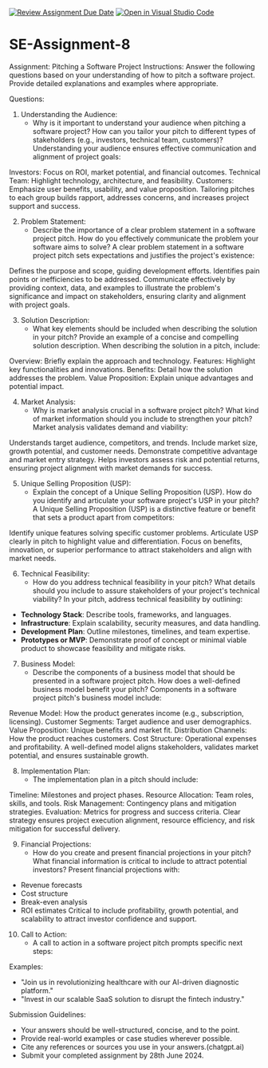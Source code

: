 [![Review Assignment Due Date](https://classroom.github.com/assets/deadline-readme-button-22041afd0340ce965d47ae6ef1cefeee28c7c493a6346c4f15d667ab976d596c.svg)](https://classroom.github.com/a/4bgukiqw)
[![Open in Visual Studio Code](https://classroom.github.com/assets/open-in-vscode-2e0aaae1b6195c2367325f4f02e2d04e9abb55f0b24a779b69b11b9e10269abc.svg)](https://classroom.github.com/online_ide?assignment_repo_id=15293915&assignment_repo_type=AssignmentRepo)
# SE-Assignment-8
 Assignment: Pitching a Software Project
 Instructions:
Answer the following questions based on your understanding of how to pitch a software project. Provide detailed explanations and examples where appropriate.

 Questions:

1. Understanding the Audience:
   - Why is it important to understand your audience when pitching a software project? How can you tailor your pitch to different types of stakeholders (e.g., investors, technical team, customers)?
   Understanding your audience ensures effective communication and alignment of project goals:

Investors: Focus on ROI, market potential, and financial outcomes.
Technical Team: Highlight technology, architecture, and feasibility.
Customers: Emphasize user benefits, usability, and value proposition.
Tailoring pitches to each group builds rapport, addresses concerns, and increases project support and success.

2. Problem Statement:
   - Describe the importance of a clear problem statement in a software project pitch. How do you effectively communicate the problem your software aims to solve?
   A clear problem statement in a software project pitch sets expectations and justifies the project's existence:

Defines the purpose and scope, guiding development efforts.
Identifies pain points or inefficiencies to be addressed.
Communicate effectively by providing context, data, and examples to illustrate the problem's significance and impact on stakeholders, ensuring clarity and alignment with project goals.

3. Solution Description:
   - What key elements should be included when describing the solution in your pitch? Provide an example of a concise and compelling solution description.
When describing the solution in a pitch, include:

Overview: Briefly explain the approach and technology.
Features: Highlight key functionalities and innovations.
Benefits: Detail how the solution addresses the problem.
Value Proposition: Explain unique advantages and potential impact.

4. Market Analysis:
   - Why is market analysis crucial in a software project pitch? What kind of market information should you include to strengthen your pitch?
Market analysis validates demand and viability:

Understands target audience, competitors, and trends.
Include market size, growth potential, and customer needs.
Demonstrate competitive advantage and market entry strategy.
Helps investors assess risk and potential returns, ensuring project alignment with market demands for success.

5. Unique Selling Proposition (USP):
   - Explain the concept of a Unique Selling Proposition (USP). How do you identify and articulate your software project's USP in your pitch?
A Unique Selling Proposition (USP) is a distinctive feature or benefit that sets a product apart from competitors:

Identify unique features solving specific customer problems.
Articulate USP clearly in pitch to highlight value and differentiation.
Focus on benefits, innovation, or superior performance to attract stakeholders and align with market needs.

6. Technical Feasibility:
   - How do you address technical feasibility in your pitch? What details should you include to assure stakeholders of your project's technical viability?
In your pitch, address technical feasibility by outlining:
- **Technology Stack**: Describe tools, frameworks, and languages.
- **Infrastructure**: Explain scalability, security measures, and data handling.
- **Development Plan**: Outline milestones, timelines, and team expertise.
- **Prototypes or MVP**: Demonstrate proof of concept or minimal viable product to showcase feasibility and mitigate risks.

7. Business Model:
   - Describe the components of a business model that should be presented in a software project pitch. How does a well-defined business model benefit your pitch?
Components in a software project pitch's business model include:

Revenue Model: How the product generates income (e.g., subscription, licensing).
Customer Segments: Target audience and user demographics.
Value Proposition: Unique benefits and market fit.
Distribution Channels: How the product reaches customers.
Cost Structure: Operational expenses and profitability.
A well-defined model aligns stakeholders, validates market potential, and ensures sustainable growth.

8. Implementation Plan:
   - The implementation plan in a pitch should include:

Timeline: Milestones and project phases.
Resource Allocation: Team roles, skills, and tools.
Risk Management: Contingency plans and mitigation strategies.
Evaluation: Metrics for progress and success criteria.
Clear strategy ensures project execution alignment, resource efficiency, and risk mitigation for successful delivery.


9. Financial Projections:
   - How do you create and present financial projections in your pitch? What financial information is critical to include to attract potential investors?
Present financial projections with:
- Revenue forecasts
- Cost structure
- Break-even analysis
- ROI estimates
Critical to include profitability, growth potential, and scalability to attract investor confidence and support.

10. Call to Action:
    - A call to action in a software project pitch prompts specific next steps:

Examples:
- "Join us in revolutionizing healthcare with our AI-driven diagnostic platform."
- "Invest in our scalable SaaS solution to disrupt the fintech industry."

 Submission Guidelines:
- Your answers should be well-structured, concise, and to the point.
- Provide real-world examples or case studies wherever possible.
- Cite any references or sources you use in your answers.(chatgpt.ai)
- Submit your completed assignment by 28th June 2024.


